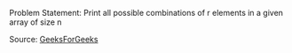 Problem Statement: Print all possible combinations of r elements in a given array of size n

Source: [GeeksForGeeks](https://www.geeksforgeeks.org/print-all-possible-combinations-of-r-elements-in-a-given-array-of-size-n/)
